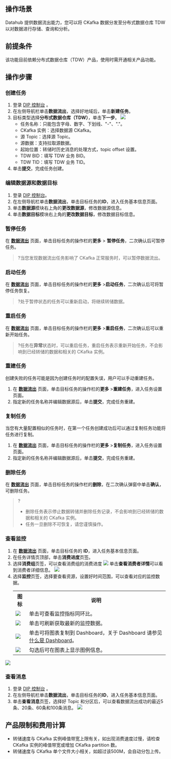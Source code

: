 ## 操作场景

Datahub 提供数据流出能力，您可以将 CKafka 数据分发至分布式数据仓库 TDW 以对数据进行存储、查询和分析。

## 前提条件

该功能目前依赖分布式数据仓库（TDW）产品，使用时需开通相关产品功能。

## 操作步骤

### 创建任务

1. 登录 [DIP 控制台](https://console.cloud.tencent.com/datahub-overview) 。
2. 在左侧导航栏单击**数据流出**，选择好地域后，单击**新建任务**。
3. 目标类型选择**分布式数据仓库（TDW）**，单击**下一步**。
   ![](https://qcloudimg.tencent-cloud.cn/raw/b9cd20132c4e6a7e1bd1427c2637ec90.png)
   - 任务名称：只能包含字母、数字、下划线、"-"、"."。
   - CKafka 实例：选择数据源 CKafka。
   - 源 Topic：选择源 Topic。
   - 源数据：支持拉取源数据。
   - 起始位置：转储时历史消息的处理方式，topic offset 设置。
   - TDW BID：填写 TDW 业务 BID。
   - TDW TID：填写 TDW 业务 TID。
4. 单击**提交**，完成任务创建。



### 编辑数据源和数据目标

1. 登录 [DIP 控制台](https://console.cloud.tencent.com/datahub-overview)。
2. 在左侧导航栏单击**数据流出**，单击目标任务的**ID**，进入任务基本信息页面。
3. 单击**数据源**模块右上角的**更改数据源**，修改数据源信息。
4. 单击**数据目标**模块右上角的**更改数据目标**，修改数据目标信息。



### 暂停任务

在 **[数据流出](https://console.cloud.tencent.com/ckafka/datahub-sink)** 页面，单击目标任务的操作栏的**更多** > **暂停任务**，二次确认后可暂停任务。

> ?当您发现数据流出任务影响了 CKafka 正常服务时，可以暂停数据流出。

### 启动任务

在 **[数据流出](https://console.cloud.tencent.com/ckafka/datahub-sink)** 页面，单击目标任务的操作栏的**更多** >**启动任务**，二次确认后可将暂停任务恢复。

>?处于暂停状态的任务可以重新启动，将继续转储数据。

### 重启任务

在 **[数据流出](https://console.cloud.tencent.com/ckafka/datahub-sink)** 页面，单击目标任务的操作栏的**更多** >**重启任务**，二次确认后可以重新开始任务。

> ?任务在**异常**状态时，可以重启任务，重启任务表示重新开始任务，不会影响到已经转储的数据和相关的 CKafka 实例。

### 重建任务

创建失败的任务可能是因为创建任务时的配置失误，用户可以手动重建任务。

1. 在 **[数据流出](https://console.cloud.tencent.com/ckafka/datahub-sink)** 页面，单击目标任务的操作栏的**更多** >**重建任务**，进入任务设置页面。
2. 指定新的任务名称并编辑数据源后，单击**提交**，完成任务重建。

### 复制任务

当您有大量配置相似的任务时，在第一个任务创建成功后可以通过复制任务功能将任务进行复制。

1. 在 **[数据流出](https://console.cloud.tencent.com/ckafka/datahub-sink)** 页面，单击目标任务的操作栏的**更多** >**复制任务**，进入任务设置页面。
2. 指定新的任务名称并编辑数据源后，单击**提交**，完成任务重建。

### 删除任务

在  **[数据流出](https://console.cloud.tencent.com/ckafka/datahub-sink)** 页面，单击目标任务的操作栏的**删除**，在二次确认弹窗中单击**确认**，可删除任务。

> ?
>
> - 删除任务表示停止数据转储并删除任务记录，不会影响到已经转储的数据和相关的 CKafka 实例。
> - 任务一旦删除不可恢复，请您谨慎操作。



### 查看监控

1. 在  **[数据流出](https://console.cloud.tencent.com/ckafka/datahub-sink)** 页面，单击目标任务的 **ID**，进入任务基本信息页面。
2. 在任务详情页顶部，单击**消费进度**页签。
3. 选择**消费组**页签，可以查看消费组的消费进度
   ![](https://qcloudimg.tencent-cloud.cn/raw/6372df04909894e93d50eeaa0e475890.png)
   单击**查看消费者详情**可以看到消费者详细信息。
![](https://qcloudimg.tencent-cloud.cn/raw/5e9679ec485116b1d928c9bb4f9860c2.png)
4. 选择**监控**页签，选择要查看资源，设置好时间范围，可以查看对应的监控数据。
   <table>
       <tr>
           <th>图标</th>
           <th>说明</th>
       </tr>
       <tr>
           <td><img src ="https://main.qcloudimg.com/raw/9ba57bbd3b8ef3efc4f687d63d27a46d.png" style ="margin:0"></td>
           <td>单击可查看监控指标同环比。</td>
       </tr>
       <tr>
           <td><img src ="https://main.qcloudimg.com/raw/34bdbdbdabb7b5720bf17d78c636a4ad.png" style ="margin:0"></td>
           <td>单击可刷新获取最新的监控数据。</td>
       </tr>
       <tr>
           <td><img src ="https://main.qcloudimg.com/raw/8f2bf7f4df9ddd959f0ecb69fdda8e4c.png" style ="margin:0"></td>
           <td>单击可将图表复制到 Dashboard，关于 Dashboard 请参见 <a href="https://cloud.tencent.com/document/product/248/47161">什么是 Dashboard</a>。</td>
       </tr>
       <tr>
           <td><img src ="https://main.qcloudimg.com/raw/af20129df7be46f33ab7d3598f6e9213.png" style ="margin:0"></td>
           <td>勾选后可在图表上显示图例信息。</td>
       </tr>
   </table>


![](https://qcloudimg.tencent-cloud.cn/raw/706f471a02e694d8b02379321fb699a9.png)



### 查看消息

1. 登录 [DIP 控制台](https://console.cloud.tencent.com/datahub-overview) 。
2. 在左侧导航栏单击**数据流出**，单击目标任务的**ID**，进入任务基本信息页面。
3. 单击**查看消息**页签，选择好 Topic 和分区后，可以查看数据流出成功的最近5条、20条、60条和100条消息。
   ![](https://qcloudimg.tencent-cloud.cn/raw/171fd12cb463579aec77a1702cbcf988.png)


## 产品限制和费用计算

- 转储速度与 CKafka 实例峰值带宽上限有关，如出现消费速度过慢，请检查 CKafka 实例的峰值带宽或增加 CKafka partition 数。
- 转储速度与 CKafka 单个文件大小相关，如超过该500M，会自动分包上传。
